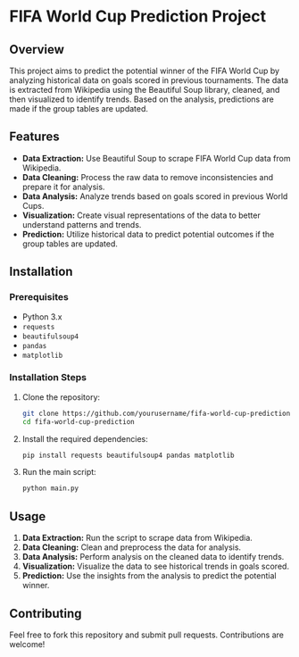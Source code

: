 # FIFA World Cup Prediction Project

## Overview
This project aims to predict the potential winner of the FIFA World Cup by analyzing historical data on goals scored in previous tournaments. The data is extracted from Wikipedia using the Beautiful Soup library, cleaned, and then visualized to identify trends. Based on the analysis, predictions are made if the group tables are updated.

## Features
- **Data Extraction:** Use Beautiful Soup to scrape FIFA World Cup data from Wikipedia.
- **Data Cleaning:** Process the raw data to remove inconsistencies and prepare it for analysis.
- **Data Analysis:** Analyze trends based on goals scored in previous World Cups.
- **Visualization:** Create visual representations of the data to better understand patterns and trends.
- **Prediction:** Utilize historical data to predict potential outcomes if the group tables are updated.

## Installation

### Prerequisites
- Python 3.x
- `requests`
- `beautifulsoup4`
- `pandas`
- `matplotlib`

### Installation Steps
1. Clone the repository:
    ```bash
    git clone https://github.com/yourusername/fifa-world-cup-prediction.git
    cd fifa-world-cup-prediction
    ```

2. Install the required dependencies:
    ```bash
    pip install requests beautifulsoup4 pandas matplotlib
    ```

3. Run the main script:
    ```bash
    python main.py
    ```

## Usage
1. **Data Extraction:** Run the script to scrape data from Wikipedia.
2. **Data Cleaning:** Clean and preprocess the data for analysis.
3. **Data Analysis:** Perform analysis on the cleaned data to identify trends.
4. **Visualization:** Visualize the data to see historical trends in goals scored.
5. **Prediction:** Use the insights from the analysis to predict the potential winner.

## Contributing
Feel free to fork this repository and submit pull requests. Contributions are welcome!

